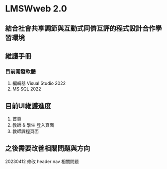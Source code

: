 ﻿# LMSWweb 2.0

## 結合社會共享調節與互動式同儕互評的程式設計合作學習環境

## 維護手冊

### 目前開發軟體
1. 編輯器 Visual Studio 2022
2. MS  SQL 2022

## 目前UI維護進度
1. 首頁
2. 教師 & 學生 登入頁面
3. 教師課程頁面

## 之後需要改善相關問題與方向
20230412 修改 header nav 相關問題